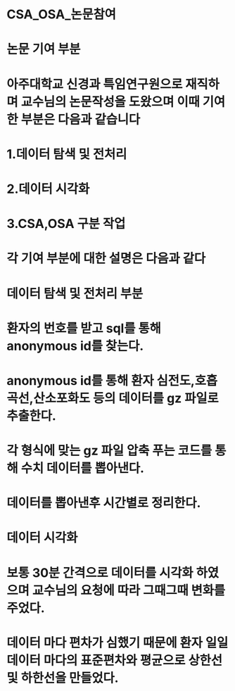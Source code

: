 # CSA_OSA_논문참여
# 논문 기여 부분
# 아주대학교 신경과 특임연구원으로 재직하며 교수님의 논문작성을 도왔으며 이때 기여한 부분은 다음과 같습니다
# 1.데이터 탐색 및 전처리 
# 2.데이터 시각화
# 3.CSA,OSA 구분 작업
# 각 기여 부분에 대한 설명은 다음과 같다
# 데이터 탐색 및 전처리 부분
# 환자의 번호를 받고 sql를 통해 anonymous id를 찾는다.
# anonymous id를 통해 환자 심전도,호흡곡선,산소포화도 등의 데이터를 gz 파일로 추출한다.
# 각 형식에 맞는 gz 파일 압축 푸는 코드를 통해 수치 데이터를 뽑아낸다.
# 데이터를 뽑아낸후 시간별로 정리한다.
# 데이터 시각화
# 보통 30분 간격으로 데이터를 시각화 하였으며 교수님의 요청에 따라 그때그때 변화를 주었다.
# 데이터 마다 편차가 심했기 때문에 환자 일일 데이터 마다의 표준편차와 평균으로 상한선 및 하한선을 만들었다.
